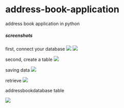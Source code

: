 address-book-application
============================

address book application in python

##### screenshots

first, connect your database
<img src="https://github.com/bhaskar4n/address-book-database-linked/blob/master/screenshots/4.PNG"/>
<img src = "https://raw.githubusercontent.com/bhaskar4n/address-book-database-linked/master/screenshots/4.PNG"/>

second, create a table
<img src = "https://raw.githubusercontent.com/bhaskar4n/address-book-database-linked/master/screenshots/5.PNG"/>

saving data
<img src = "https://raw.githubusercontent.com/bhaskar4n/address-book-database-linked/master/screenshots/6.PNG"/>

retrieve 
<img src = "https://raw.githubusercontent.com/bhaskar4n/address-book-database-linked/master/screenshots/7.PNG"/>


addressbookdatabase table

<img src = "https://raw.githubusercontent.com/bhaskar4n/address-book-database-linked/master/screenshots/10.PNG"/>
